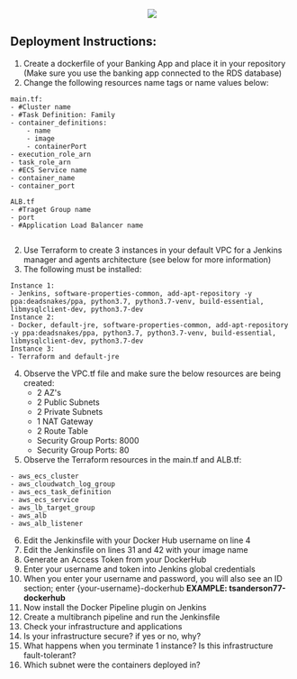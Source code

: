 <p align="center">
<img src="https://github.com/kura-labs-org/kuralabs_deployment_1/blob/main/Kuralogo.png">
</p>

## Deployment Instructions:
1. Create a dockerfile of your Banking App and place it in your repository (Make sure you use the banking app connected to the RDS database)
2. Change the following resources name tags or name values below:
```
main.tf:
- #Cluster name
- #Task Definition: Family
- container_definitions:
    - name
    - image
    - containerPort
- execution_role_arn
- task_role_arn
- #ECS Service name
- container_name
- container_port

ALB.tf
- #Traget Group name
- port
- #Application Load Balancer name


```
2.  Use Terraform to create 3 instances in your default VPC for a Jenkins manager and agents architecture (see below for more information)
3. The following must be installed:
```
Instance 1:
- Jenkins, software-properties-common, add-apt-repository -y ppa:deadsnakes/ppa, python3.7, python3.7-venv, build-essential, libmysqlclient-dev, python3.7-dev
Instance 2:
- Docker, default-jre, software-properties-common, add-apt-repository -y ppa:deadsnakes/ppa, python3.7, python3.7-venv, build-essential, libmysqlclient-dev, python3.7-dev
Instance 3:
- Terraform and default-jre
```
4. Observe the VPC.tf file and make sure the below resources are being created: 
    - 2 AZ's
    - 2 Public Subnets
    - 2 Private Subnets
    - 1 NAT Gateway
    - 2 Route Table
    - Security Group Ports: 8000
    - Security Group Ports: 80     
5. Observe the Terraform resources in the main.tf and ALB.tf:
```
- aws_ecs_cluster
- aws_cloudwatch_log_group
- aws_ecs_task_definition
- aws_ecs_service
- aws_lb_target_group
- aws_alb
- aws_alb_listener
``` 
6. Edit the Jenkinsfile with your Docker Hub username on line 4
7. Edit the Jenkinsfile on lines 31 and 42 with your image name
8. Generate an Access Token from your DockerHub
9. Enter your username and token into Jenkins global credentials
10. When you enter your username and password, you will also see an ID section; enter {your-username}-dockerhub **EXAMPLE: tsanderson77-dockerhub**
11. Now install the Docker Pipeline plugin on Jenkins
12. Create a multibranch pipeline and run the Jenkinsfile 
13. Check your infrastructure and applications
14. Is your infrastructure secure? if yes or no, why? 
15. What happens when you terminate 1 instance? Is this infrastructure fault-tolerant?
16. Which subnet were the containers deployed in? 

